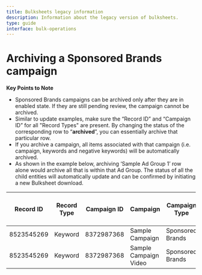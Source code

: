 ```yaml
---
title: Bulksheets legacy information
description: Information about the legacy version of bulksheets.
type: guide
interface: bulk-operations
---
```


# Archiving a Sponsored Brands campaign

__Key Points to Note__

* Sponsored Brands campaigns can be archived only after they are in enabled state. If they are still pending review, the campaign cannot be archived. 
* Similar to update examples, make sure the “Record ID” and “Campaign ID” for all "Record Types" are present. By changing the status of the corresponding row to “**archived**”, you can essentially archive that particular row. 
* If you archive a campaign, all items associated with that campaign (i.e. campaign, keywords and negative keywords) will be automatically archived.
* As shown in the example below, archiving ‘Sample Ad Group 1’ row alone would archive all that is within that Ad Group. The status of all the child entities will automatically update and can be confirmed by initiating a new Bulksheet download.

| Record ID  | Record Type | Campaign ID | Campaign             | Campaign Type    | Ad Format    |Budget | Budget Type | Portfolio ID | Campaign Start Date | Campaign End Date | Landing Page Url | Landing Page ASINs | Brand Name | Brand Entity ID | Brand Logo Asset ID | Headline | Creative ASINs | Media ID        | Automated Bidding | Bid Multiplier | Max Bid | Keyword     | Match Type | Campaign Status | Status   |
|------------|-------------|-------------|----------------------|------------------|--------------|-------|-------------|--------------|---------------------|-------------------|------------------|--------------------|------------|-----------------|---------------------|----------|----------------|-----------------|-------------------|----------------|---------|-------------|------------|-----------------|----------|
| 8523545269 | Keyword     | 8372987368  | Sample Campaign      | Sponsored Brands |              |       |             |              |                     |                   |                  |                    |            |                 |                     |          |                |                 |                   |                | 0.5     | New Keyword | Exact      |                 | archived |
| 8523545269 | Keyword     | 8372987368  | Sample Campaign Video| Sponsored Brands | Video        |       |             |              |                     |                   |                  |                    |            |                 |                     |          |                |                 |                   |                | 0.5     | New Keyword | Exact      |                 | archived |
